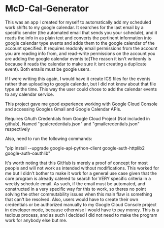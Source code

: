 # McD-Cal-Generator

This was an app I created for myself to automatically add my scheduled work shifts to my google calendar. It searches for the last email by a specific sender
(the automated email that sends you your schedule), and it reads the info in as plain text and converts the pertinent information into google calendar type events
and adds them to the google calendar of the account specified. It requires readonly email permissions from the account you are reading info from, and read-write
permissions on the account you are adding the google calendar events to(The reason it isn't writeonly is because it reads the calendar to make sure it isnt creating
a duplicate event). Both emails must be google users.

If I were writing this again, I would have it create ICS files for the events rather than uploading to google calendar, but I did not know about that file type at the 
time. This way the user could chose to add the calendar events to any calendar service. 

This project gave me good experience working with Google Cloud Console and accessing Googles Gmail and Google Calendar APIs.


Requires OAuth Credentials from Google Cloud Project (Not included in github). Named "gcalcredentials.json" and "gmailcredentials.json" respectively

Also, need to run the following commands:

"pip install --upgrade google-api-python-client google-auth-httplib2 google-auth-oauthlib"

It's worth noting that this GitHub is merely a proof of concept for most people and will not work as intended without modifications. This worked for me but I didn't bother to make it work for a general use case given that the core program is already catered to search for VERY specific criteria in a weekly schedule email. As such, if the email must be automated, and constructed in a very specific way for this to work, so theres no point solving the other commutability issues when this main flaw is something that can't be resolved. Also, users would have to create their own credentials or be authorized manually to my Google Cloud Console project in developer mode, because otherwise I would have to pay money. This is a tedious process, and as such I decided I did not need to make the program work for anybody else but me.

